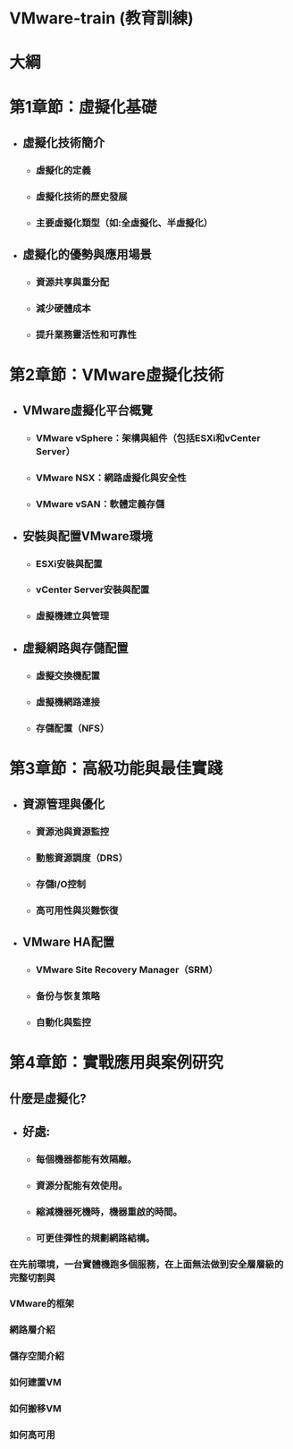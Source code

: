 # VMware-train (教育訓練)
# 大綱
# 第1章節：虛擬化基礎
- ## 虛擬化技術簡介
  - ### 虛擬化的定義
  - ### 虛擬化技術的歷史發展
  - ### 主要虛擬化類型（如:全虛擬化、半虛擬化）
- ## 虛擬化的優勢與應用場景
  - ### 資源共享與重分配
  - ### 減少硬體成本
  - ### 提升業務靈活性和可靠性
# 第2章節：VMware虛擬化技術
- ## VMware虛擬化平台概覽
  - ### VMware vSphere：架構與組件（包括ESXi和vCenter Server）
  - ### VMware NSX：網路虛擬化與安全性
  - ### VMware vSAN：軟體定義存儲
- ## 安裝與配置VMware環境
  - ### ESXi安裝與配置
  - ### vCenter Server安裝與配置
  - ### 虛擬機建立與管理
- ## 虛擬網路與存儲配置
  - ### 虛擬交換機配置
  - ### 虛擬機網路連接
  - ### 存儲配置（NFS）
# 第3章節：高級功能與最佳實踐
- ## 資源管理與優化
  - ### 資源池與資源監控
  - ### 動態資源調度（DRS）
  - ### 存儲I/O控制
  - ### 高可用性與災難恢復
- ## VMware HA配置
  - ### VMware Site Recovery Manager（SRM）
  - ### 备份与恢复策略
  - ### 自動化與監控
# 第4章節：實戰應用與案例研究

## **什麼是虛擬化?**

- ## 好處:
  - ### 每個機器都能有效隔離。
  - ### 資源分配能有效使用。
  - ### 縮減機器死機時，機器重啟的時間。
  - ### 可更佳彈性的規劃網路結構。

### 在先前環境，一台實體機跑多個服務，在上面無法做到安全層層級的完整切割與
### VMware的框架
### 網路層介紹
### 儲存空間介紹
### 如何建置VM
### 如何搬移VM
### 如何高可用
